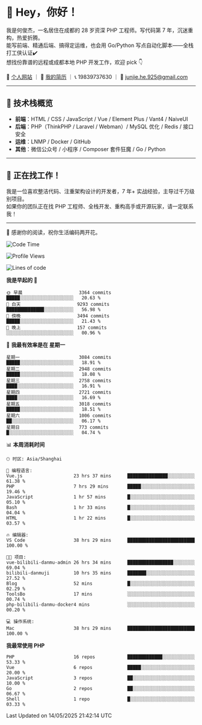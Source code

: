 # 👋 Hey，你好！

我是何俊杰，一名居住在成都的 28 岁资深 PHP 工程师。写代码第 7 年，沉迷重构，热爱折腾。  
能写前端、精通后端、搞得定运维，也会用 Go/Python 写点自动化脚本——全栈打工侠认证✔️  
想找份靠谱的远程或成都本地 PHP 开发工作，欢迎 pick 👇

📄 [个人网站](https://hejunjie.life) ｜ 📄 [我的简历](https://hejunjie.life/docx/%E7%AE%80%E5%8E%8620250406.pdf) ｜ 📞 19839737630 ｜ 📮 junjie.he.925@gmail.com

---

## 🚀 技术栈概览

- **前端**：HTML / CSS / JavaScript / Vue / Element Plus / Vant4 / NaiveUI  
- **后端**：PHP（ThinkPHP / Laravel / Webman）/ MySQL 优化 / Redis / 接口安全  
- **运维**：LNMP / Docker / GitHub  
- **其他**：微信公众号 / 小程序 / Composer 套件狂魔 / Go / Python

---

## 📢 正在找工作！

我是一位喜欢整洁代码、注重架构设计的开发者，7 年+ 实战经验，主导过千万级别项目。  
如果你的团队正在找 PHP 工程师、全栈开发、重构高手或开源玩家，请一定联系我！

---

👋 感谢你的阅读，祝你生活编码两开花。


<!--START_SECTION:waka-->
![Code Time](http://img.shields.io/badge/Code%20Time-102%20hrs%203%20mins-blue)

![Profile Views](http://img.shields.io/badge/%E4%B8%AA%E4%BA%BA%E8%B5%84%E6%96%99%E8%A7%82%E7%9C%8B%E6%AC%A1%E6%95%B0-3-blue)

![Lines of code](https://img.shields.io/badge/%E4%BB%8E%E3%80%8CHello%20World%E3%80%8D%E8%B5%B7%E6%88%91%E5%B7%B2%E7%BB%8F%E5%86%99%E4%BA%86-5.8%20million%20%E8%A1%8C%E4%BB%A3%E7%A0%81-blue)

**我是早起的 🐤** 

```text
🌞 早晨                     3364 commits        █████░░░░░░░░░░░░░░░░░░░░   20.63 % 
🌆 白天                     9293 commits        ██████████████░░░░░░░░░░░   56.98 % 
🌃 傍晚                     3494 commits        █████░░░░░░░░░░░░░░░░░░░░   21.43 % 
🌙 晚上                     157 commits         ░░░░░░░░░░░░░░░░░░░░░░░░░   00.96 % 
```
📅 **我最有效率是在 星期一** 

```text
星期一                      3084 commits        █████░░░░░░░░░░░░░░░░░░░░   18.91 % 
星期二                      2948 commits        █████░░░░░░░░░░░░░░░░░░░░   18.08 % 
星期三                      2758 commits        ████░░░░░░░░░░░░░░░░░░░░░   16.91 % 
星期四                      2721 commits        ████░░░░░░░░░░░░░░░░░░░░░   16.69 % 
星期五                      3018 commits        █████░░░░░░░░░░░░░░░░░░░░   18.51 % 
星期六                      1006 commits        ██░░░░░░░░░░░░░░░░░░░░░░░   06.17 % 
星期日                      773 commits         █░░░░░░░░░░░░░░░░░░░░░░░░   04.74 % 
```


📊 **本周消耗时间** 

```text
🕑︎ 时区: Asia/Shanghai

💬 编程语言: 
Vue.js                   23 hrs 37 mins      ███████████████░░░░░░░░░░   61.38 % 
PHP                      7 hrs 29 mins       █████░░░░░░░░░░░░░░░░░░░░   19.46 % 
JavaScript               1 hr 57 mins        █░░░░░░░░░░░░░░░░░░░░░░░░   05.10 % 
Bash                     1 hr 33 mins        █░░░░░░░░░░░░░░░░░░░░░░░░   04.04 % 
HTML                     1 hr 22 mins        █░░░░░░░░░░░░░░░░░░░░░░░░   03.57 % 

🔥 编辑器: 
VS Code                  38 hrs 29 mins      █████████████████████████   100.00 % 

🐱‍💻 项目: 
vue-bilibili-danmu-admin 26 hrs 34 mins      █████████████████░░░░░░░░   69.04 % 
bilibili-danmuji         10 hrs 35 mins      ███████░░░░░░░░░░░░░░░░░░   27.52 % 
Blog                     52 mins             █░░░░░░░░░░░░░░░░░░░░░░░░   02.29 % 
ToolsBo                  17 mins             ░░░░░░░░░░░░░░░░░░░░░░░░░   00.74 % 
php-bilibili-danmu-docker4 mins              ░░░░░░░░░░░░░░░░░░░░░░░░░   00.20 % 

💻 操作系统: 
Mac                      38 hrs 29 mins      █████████████████████████   100.00 % 
```

**我最常使用 PHP** 

```text
PHP                      16 repos            █████████████░░░░░░░░░░░░   53.33 % 
Vue                      6 repos             █████░░░░░░░░░░░░░░░░░░░░   20.00 % 
JavaScript               3 repos             ██░░░░░░░░░░░░░░░░░░░░░░░   10.00 % 
Go                       2 repos             ██░░░░░░░░░░░░░░░░░░░░░░░   06.67 % 
Shell                    1 repo              █░░░░░░░░░░░░░░░░░░░░░░░░   03.33 % 
```




 Last Updated on 14/05/2025 21:42:14 UTC
<!--END_SECTION:waka-->
